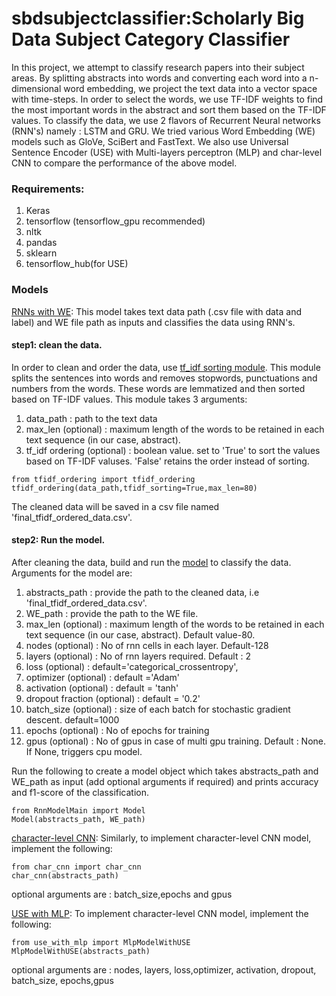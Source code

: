 # sbdsubjectclassifier:Scholarly Big Data Subject Category Classifier

In this project, we attempt to classify research papers into their subject areas. By splitting abstracts into words and converting each word into a n-dimensional word embedding,
we project the text data into a vector space with time-steps. In order to select the words, we use TF-IDF weights to find the most important words in the abstract and sort them based on the TF-IDF values. 
To classify the data, we use 2 flavors of Recurrent Neural networks (RNN's) namely : LSTM and GRU. We tried various Word Embedding (WE) models such as
GloVe, SciBert and FastText. We also use Universal Sentence Encoder (USE) with Multi-layers perceptron (MLP) and char-level CNN to compare the performance of the above model.

### Requirements:
1. Keras 
2. tensorflow (tensorflow_gpu recommended)
3. nltk
4. pandas
5. sklearn
6. tensorflow_hub(for USE)

### Models
[RNNs with WE](https://github.com/SeerLabs/sbdsubjectclassifier/tree/master/keras_model):
This model takes text data path (.csv file with data and label) and  WE file path as inputs and classifies the data using RNN's. 

#### step1: clean the data. 
In order to clean and order the data, use [tf_idf sorting module](https://github.com/SeerLabs/sbdsubjectclassifier/blob/master/tfidf_ordering/tfidf_ordering.py). 
This module splits the sentences into words and removes stopwords, punctuations and numbers from the words. These words are lemmatized and then sorted based on TF-IDF values.
This module takes 3 arguments:
1. data_path : path to the text data
2. max_len (optional)  : maximum length of the words to be retained in each text sequence (in our case, abstract).
3. tf_idf ordering (optional) : boolean value. set to 'True' to sort the values based on TF-IDF valuses. 'False' retains the order instead of sorting.
```
from tfidf_ordering import tfidf_ordering
tfidf_ordering(data_path,tfidf_sorting=True,max_len=80)
```
The cleaned data will be saved in a csv file named 'final_tfidf_ordered_data.csv'.

#### step2: Run the model.
After cleaning the data, build and run the [model](https://github.com/SeerLabs/sbdsubjectclassifier/tree/master/rnn_model) to classify the data.  Arguments for the model are:
1. abstracts_path : provide the path to the cleaned data, i.e 'final_tfidf_ordered_data.csv'.
2. WE_path : provide the path to the WE file.
3. max_len (optional) : maximum length of the words to be retained in each text sequence (in our case, abstract). Default                             value-80. 
4. nodes (optional) : No of rnn cells in each layer. Default-128
5. layers (optional) : No of rnn layers required. Default : 2
6. loss (optional)   : default='categorical_crossentropy',
7. optimizer (optional) : default ='Adam'
8. activation (optional) : default = 'tanh'
9. dropout fraction (optional) : default = '0.2'
10. batch_size (optional) : size of each batch for stochastic gradient descent. default=1000
11. epochs (optional) : No of epochs for training
12. gpus (optional) : No of gpus in case of multi gpu training. Default : None. If None, triggers cpu model.

Run the following to create a model object which takes abstracts_path and WE_path as input (add optional arguments if required) and prints accuracy and f1-score of the classification.
```
from RnnModelMain import Model
Model(abstracts_path, WE_path)
```
[character-level CNN](https://github.com/SeerLabs/sbdsubjectclassifier/tree/master/char_cnn_model):
Similarly, to implement character-level CNN model, implement the following:

```
from char_cnn import char_cnn
char_cnn(abstracts_path)
```
optional arguments are : batch_size,epochs and gpus


[USE with MLP](https://github.com/SeerLabs/sbdsubjectclassifier/blob/master/use_with_mlp.py): 
To implement character-level CNN model, implement the following:

```
from use_with_mlp import MlpModelWithUSE
MlpModelWithUSE(abstracts_path)
```
optional arguments are : nodes, layers, loss,optimizer, activation, dropout, batch_size, epochs,gpus



